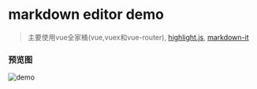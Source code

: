 # markdown editor demo
> 主要使用vue全家桶(vue,vuex和vue-router), [highlight.js](https://github.com/highlightjs/highlight.js,"highlight"), [markdown-it](https://github.com/markdown-it/markdown-it,"markown-it")

### 预览图
![demo](https://github.com/Lihyrs/markdown-editor-demo/tree/master/screenshot/demo.png)


